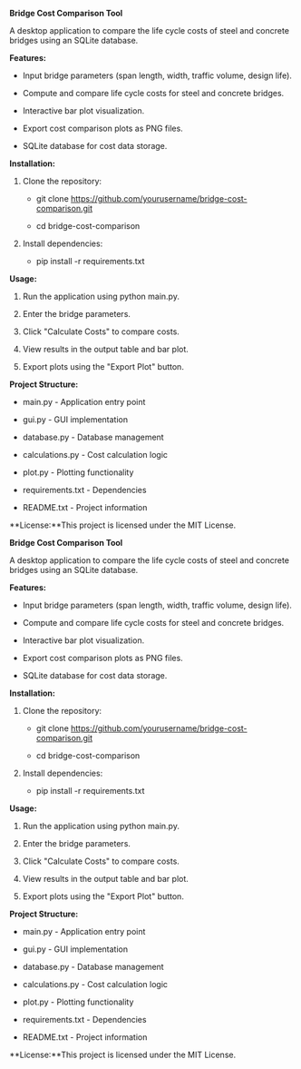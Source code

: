**Bridge Cost Comparison Tool**

A desktop application to compare the life cycle costs of steel and concrete bridges using an SQLite database.

**Features:**

*   Input bridge parameters (span length, width, traffic volume, design life).
    
*   Compute and compare life cycle costs for steel and concrete bridges.
    
*   Interactive bar plot visualization.
    
*   Export cost comparison plots as PNG files.
    
*   SQLite database for cost data storage.
    

**Installation:**

1.  Clone the repository:
    
    *   git clone https://github.com/yourusername/bridge-cost-comparison.git
        
    *   cd bridge-cost-comparison
        
2.  Install dependencies:
    
    *   pip install -r requirements.txt
        

**Usage:**

1.  Run the application using python main.py.
    
2.  Enter the bridge parameters.
    
3.  Click "Calculate Costs" to compare costs.
    
4.  View results in the output table and bar plot.
    
5.  Export plots using the "Export Plot" button.
    

**Project Structure:**

*   main.py - Application entry point
    
*   gui.py - GUI implementation
    
*   database.py - Database management
    
*   calculations.py - Cost calculation logic
    
*   plot.py - Plotting functionality
    
*   requirements.txt - Dependencies
    
*   README.txt - Project information
    

**License:**This project is licensed under the MIT License.

**Bridge Cost Comparison Tool**

A desktop application to compare the life cycle costs of steel and concrete bridges using an SQLite database.

**Features:**

*   Input bridge parameters (span length, width, traffic volume, design life).
    
*   Compute and compare life cycle costs for steel and concrete bridges.
    
*   Interactive bar plot visualization.
    
*   Export cost comparison plots as PNG files.
    
*   SQLite database for cost data storage.
    

**Installation:**

1.  Clone the repository:
    
    *   git clone https://github.com/yourusername/bridge-cost-comparison.git
        
    *   cd bridge-cost-comparison
        
2.  Install dependencies:
    
    *   pip install -r requirements.txt
        

**Usage:**

1.  Run the application using python main.py.
    
2.  Enter the bridge parameters.
    
3.  Click "Calculate Costs" to compare costs.
    
4.  View results in the output table and bar plot.
    
5.  Export plots using the "Export Plot" button.
    

**Project Structure:**

*   main.py - Application entry point
    
*   gui.py - GUI implementation
    
*   database.py - Database management
    
*   calculations.py - Cost calculation logic
    
*   plot.py - Plotting functionality
    
*   requirements.txt - Dependencies
    
*   README.txt - Project information
    

**License:**This project is licensed under the MIT License.
